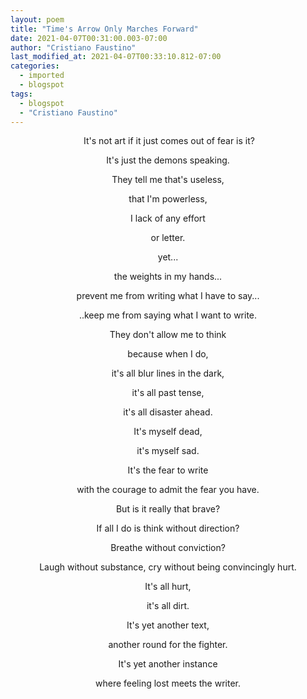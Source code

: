 ```yaml
---
layout: poem
title: "Time's Arrow Only Marches Forward"
date: 2021-04-07T00:31:00.003-07:00
author: "Cristiano Faustino"
last_modified_at: 2021-04-07T00:33:10.812-07:00
categories:
  - imported
  - blogspot
tags:
  - blogspot
  - "Cristiano Faustino"
---
```


<p style="text-align: center;"> It's not art if it just comes out of fear is it?</p><p style="text-align: center;">It's just the demons speaking.</p><p style="text-align: center;">They tell me that's useless,</p><p style="text-align: center;">that I'm powerless,</p><p style="text-align: center;">I lack of any effort</p><p style="text-align: center;">or letter.</p><p style="text-align: center;">yet...</p><p style="text-align: center;">the weights in my hands...</p><p style="text-align: center;">prevent me from writing what I have to say...</p><p style="text-align: center;">..keep me from saying what I want to write.</p><p style="text-align: center;">They don't allow me to think</p><p style="text-align: center;">because when I do,</p><p style="text-align: center;">it's all blur lines in the dark,</p><p style="text-align: center;">it's all past tense,</p><p style="text-align: center;">it's all disaster ahead.</p><p style="text-align: center;">It's myself dead,</p><p style="text-align: center;">it's myself sad.</p><p style="text-align: center;">It's the fear to write</p><p style="text-align: center;">with the courage to admit the fear you have.</p><p style="text-align: center;">But is it really that brave?</p><p style="text-align: center;">If all I do is think without direction?</p><p style="text-align: center;">Breathe without conviction?</p><p style="text-align: center;">Laugh without substance, cry without being convincingly hurt.</p><p style="text-align: center;">It's all hurt,</p><p style="text-align: center;">it's all dirt.</p><p style="text-align: center;">It's yet another text,</p><p style="text-align: center;">another round for the fighter.</p><p style="text-align: center;">It's yet another instance</p><p style="text-align: center;">where feeling lost meets the writer.</p>
